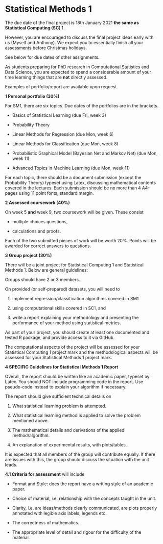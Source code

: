 # Statistical Methods 1



The due date of the final project is 18th January 2021 **the same as Statistical Computing (SC) 1**. 



However, you are encouraged to discuss the final project ideas early with us (Myself and Anthony). We expect you to essentially finish all your assessments before Christmas holidays. 



See below for due dates of other assignments. 



As students preparing for PhD research in Computational Statistics and Data Science, you are expected to spend a considerable amount of your time learning things that are **not** directly assessed.



Examples of portfolio/report are available upon request. 



**1 Personal portfolio (30%)**



For SM1, there are six topics. Due dates of the portfolios are in the brackets. 

- Basics of Statistical Learning (due Fri, week 3)

- Probability Theory 

- Linear Methods for Regression (due Mon, week 6)

- Linear Methods for Classification (due Mon, week 8)

- Probabilistic Graphical Model (Bayesian Net and Markov Net) (due Mon, week 11)

- Advanced Topics in Machine Learning (due Mon, week 11)



For each topic, there should be a document submission (except the Probability Theory) typeset using Latex, discussing mathematical contents covered in the lectures. Each submission should be no more than 4 A4-pages using 11 point fonts, standard margin. 



**2 Assessed coursework (40%)**



On week 5 **and** week 9, two coursework will be given. These consist 

- multiple choices questions, 

- calculations and proofs. 



Each of the two submitted pieces of work will be worth 20%. Points will be awarded for correct answers to questions. 





**3 Group project (30%)**



There will be a joint project for Statistical Computing 1 and Statistical Methods 1. Below are general guidelines: 



Groups should have 2 or 3 members.



On provided (or self-prepared) datasets, you will need to

1. implement regression/classification algorithms covered in SM1

2. using computational skills covered in SC1, and

3. write a report explaining your methodology and presenting the performance of your method using statistical metrics.



As part of your project, you should create at least one documented and tested R package, and provide access to it via GitHub.



The computational aspects of the project will be assessed for your Statistical Computing 1 project mark and the methodological aspects will be assessed for your Statistical Methods 1 project mark.



**4 SPECIFIC Guidelines for Statistical Methods 1 Report**

Overall, the report should be written like an academic paper, typeset by Latex. You should NOT include programming code in the report. Use pseudo-code instead to explain your algorithm if necessary. 



The report should give sufficient technical details on

1. What statistical learning problem is attempted.

2. What statistical learning method is applied to solve the problem mentioned above. 

3. The mathematical details and derivations of the applied method/algorithm.

4. An explanation of experimental results, with plots/tables. 



 It is expected that all members of the group will contribute equally. If there are issues with this, the group should discuss the situation with the unit leads.



 **4.1 Criteria for assessment** will include



- Format and Style: does the report have a writing style of an academic paper. 

- Choice of material, i.e. relationship with the concepts taught in the unit.

- Clarity, i.e. are ideas/methods clearly communicated, are plots properly annotated with legible axis labels, legends etc. 

- The correctness of mathematics.

- The appropriate level of detail and rigour for the difficulty of the material.